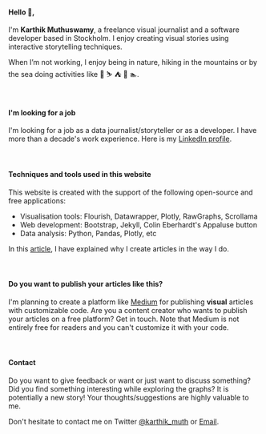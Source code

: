 
#### Hello 👋,

I'm **Karthik Muthuswamy**, a freelance visual journalist and a software developer based in Stockholm. I enjoy creating visual stories using
interactive storytelling techniques.

When I’m not working, I enjoy being in nature, hiking in the mountains or by the sea doing activities like 🧗 ⛷ ⛺️ 🛶 🏊.
<br><br><br>


#### I'm looking for a job
I'm looking for a job as a data journalist/storyteller or as a developer. I have more than a decade's work experience. Here is my [LinkedIn profile](https://www.linkedin.com/in/papanash/).
<br><br><br>

#### Techniques and tools used in this website
This website is created with the support of the following open-source and free applications:
- Visualisation tools: Flourish, Datawrapper, Plotly, RawGraphs, Scrollama
- Web development: Bootstrap, Jekyll, Colin Eberhardt's Appaluse button
- Data analysis: Python, Pandas, Plotly, etc

In this [article]("https://karthik-m.medium.com/a-picture-is-worth-a-thousand-words-whats-a-data-viz-worth-6ea3b0d5c66?source=friends_link&sk=60a827d05b1b5a41d5ae43c5c1911553), I have explained why I create articles in the way I do.
<br><br><br>

#### Do you want to publish your articles like this?
I'm planning to create a platform like [Medium](https://medium.com/) for publishing **visual** articles with customizable code. Are you a content creator who wants to publish your articles on a free platform? Get in touch. Note that Medium is not entirely free for readers and you can't customize it with your code.
<br><br><br>

#### Contact
Do you want to give feedback or want or just want to discuss something? Did you find something interesting while exploring the graphs? It is potentially a new story! Your thoughts/suggestions are highly valuable to me.

Don't hesitate to contact me on Twitter [@karthik_muth](https://twitter.com/karthik_muth) or [Email](mailto:papanash.1987@gmail.com).
